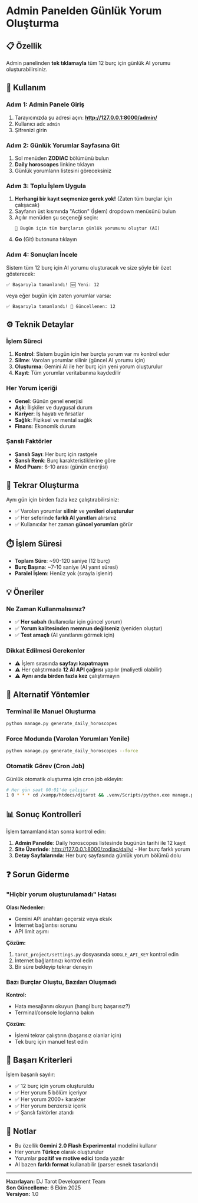 # Admin Panelden Günlük Yorum Oluşturma

## 📋 Özellik

Admin panelinden **tek tıklamayla** tüm 12 burç için günlük AI yorumu oluşturabilirsiniz.

## 🚀 Kullanım

### Adım 1: Admin Panele Giriş

1. Tarayıcınızda şu adresi açın: **http://127.0.0.1:8000/admin/**
2. Kullanıcı adı: `admin`
3. Şifrenizi girin

### Adım 2: Günlük Yorumlar Sayfasına Git

1. Sol menüden **ZODIAC** bölümünü bulun
2. **Daily horoscopes** linkine tıklayın
3. Günlük yorumların listesini göreceksiniz

### Adım 3: Toplu İşlem Uygula

1. **Herhangi bir kayıt seçmenize gerek yok!** (Zaten tüm burçlar için çalışacak)
2. Sayfanın üst kısmında "Action" (İşlem) dropdown menüsünü bulun
3. Açılır menüden şu seçeneği seçin:
   ```
   🌟 Bugün için tüm burçların günlük yorumunu oluştur (AI)
   ```
4. **Go** (Git) butonuna tıklayın

### Adım 4: Sonuçları İncele

Sistem tüm 12 burç için AI yorumu oluşturacak ve size şöyle bir özet gösterecek:

```
✅ Başarıyla tamamlandı! 🆕 Yeni: 12 
```

veya eğer bugün için zaten yorumlar varsa:

```
✅ Başarıyla tamamlandı! 🔄 Güncellenen: 12
```

## ⚙️ Teknik Detaylar

### İşlem Süreci

1. **Kontrol**: Sistem bugün için her burçta yorum var mı kontrol eder
2. **Silme**: Varolan yorumlar silinir (güncel AI yorumu için)
3. **Oluşturma**: Gemini AI ile her burç için yeni yorum oluşturulur
4. **Kayıt**: Tüm yorumlar veritabanına kaydedilir

### Her Yorum İçeriği

- **Genel**: Günün genel enerjisi
- **Aşk**: İlişkiler ve duygusal durum
- **Kariyer**: İş hayatı ve fırsatlar
- **Sağlık**: Fiziksel ve mental sağlık
- **Finans**: Ekonomik durum

### Şanslı Faktörler

- **Şanslı Sayı**: Her burç için rastgele
- **Şanslı Renk**: Burç karakteristiklerine göre
- **Mod Puanı**: 6-10 arası (günün enerjisi)

## 🔄 Tekrar Oluşturma

Aynı gün için birden fazla kez çalıştırabilirsiniz:

- ✅ Varolan yorumlar **silinir** ve **yenileri oluşturulur**
- ✅ Her seferinde **farklı AI yanıtları** alırsınız
- ✅ Kullanıcılar her zaman **güncel yorumları** görür

## ⏱️ İşlem Süresi

- **Toplam Süre**: ~90-120 saniye (12 burç)
- **Burç Başına**: ~7-10 saniye (AI yanıt süresi)
- **Paralel İşlem**: Henüz yok (sırayla işlenir)

## 💡 Öneriler

### Ne Zaman Kullanmalısınız?

- ✅ **Her sabah** (kullanıcılar için güncel yorum)
- ✅ **Yorum kalitesinden memnun değilseniz** (yeniden oluştur)
- ✅ **Test amaçlı** (AI yanıtlarını görmek için)

### Dikkat Edilmesi Gerekenler

- ⚠️ İşlem sırasında **sayfayı kapatmayın**
- ⚠️ Her çalıştırmada **12 AI API çağrısı** yapılır (maliyetli olabilir)
- ⚠️ **Aynı anda birden fazla kez** çalıştırmayın

## 🔧 Alternatif Yöntemler

### Terminal ile Manuel Oluşturma

```bash
python manage.py generate_daily_horoscopes
```

### Force Modunda (Varolan Yorumları Yenile)

```bash
python manage.py generate_daily_horoscopes --force
```

### Otomatik Görev (Cron Job)

Günlük otomatik oluşturma için cron job ekleyin:

```bash
# Her gün saat 00:01'de çalışır
1 0 * * * cd /xampp/htdocs/djtarot && .venv/Scripts/python.exe manage.py generate_daily_horoscopes
```

## 📊 Sonuç Kontrolleri

İşlem tamamlandıktan sonra kontrol edin:

1. **Admin Panelde**: Daily horoscopes listesinde bugünün tarihi ile 12 kayıt
2. **Site Üzerinde**: http://127.0.0.1:8000/zodiac/daily/ - Her burç farklı yorum
3. **Detay Sayfalarında**: Her burç sayfasında günlük yorum bölümü dolu

## ❓ Sorun Giderme

### "Hiçbir yorum oluşturulamadı" Hatası

**Olası Nedenler:**
- Gemini API anahtarı geçersiz veya eksik
- İnternet bağlantısı sorunu
- API limit aşımı

**Çözüm:**
1. `tarot_project/settings.py` dosyasında `GOOGLE_API_KEY` kontrol edin
2. İnternet bağlantınızı kontrol edin
3. Bir süre bekleyip tekrar deneyin

### Bazı Burçlar Oluştu, Bazıları Oluşmadı

**Kontrol:**
- Hata mesajlarını okuyun (hangi burç başarısız?)
- Terminal/console loglarına bakın

**Çözüm:**
- İşlemi tekrar çalıştırın (başarısız olanlar için)
- Tek burç için manuel test edin

## 🎯 Başarı Kriterleri

İşlem başarılı sayılır:

- ✅ 12 burç için yorum oluşturuldu
- ✅ Her yorum 5 bölüm içeriyor
- ✅ Her yorum 2000+ karakter
- ✅ Her yorum benzersiz içerik
- ✅ Şanslı faktörler atandı

## 📝 Notlar

- Bu özellik **Gemini 2.0 Flash Experimental** modelini kullanır
- Her yorum **Türkçe** olarak oluşturulur
- Yorumlar **pozitif ve motive edici** tonda yazılır
- AI bazen **farklı format** kullanabilir (parser esnek tasarlandı)

---

**Hazırlayan:** DJ Tarot Development Team  
**Son Güncelleme:** 6 Ekim 2025  
**Versiyon:** 1.0
